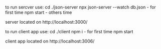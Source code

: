 


to run sercver use:
cd ./json-server
npx json-server --watch db.json - for first time
npm start - others time

server located on http://localhost:3000/


to run client app use:
cd ./client
npm i - for first time
npm start

client app located on http://localhost:3006/